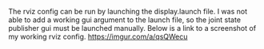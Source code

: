 The rviz config can be run by launching the display.launch file.
I was not able to add a working gui argument to the launch file, so the joint state publisher gui must be launched manually.
Below is a link to a screenshot of my working rviz config.
https://imgur.com/a/qsQWecu
